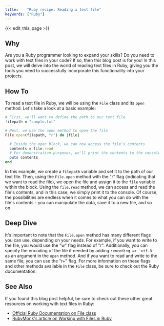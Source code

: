 ```yaml
---
title:    "Ruby recipe: Reading a text file"
keywords: ["Ruby"]
---
```


{{< edit_this_page >}}

## Why

Are you a Ruby programmer looking to expand your skills? Do you need to work with text files in your code? If so, then this blog post is for you! In this post, we will delve into the world of reading text files in Ruby, giving you the tools you need to successfully incorporate this functionality into your projects.

## How To

To read a text file in Ruby, we will be using the `File` class and its `open` method. Let's take a look at a basic example:

```ruby
# First, we'll want to define the path to our text file
filepath = "sample.txt"

# Next, we use the open method to open the file
File.open(filepath, "r") do |file|

  # Inside the open block, we can now access the file's contents
  contents = file.read
  # For demonstration purposes, we'll print the contents to the console
  puts contents
end
```

In this example, we create a `filepath` variable and set it to the path of our text file. Then, using the `File.open` method with the "r" flag (indicating that we want to read the file), we open the file and assign it to the `file` variable within the block. Using the `file.read` method, we can access and read the file's contents, and in this case, we simply print it to the console. Of course, the possibilities are endless when it comes to what you can do with the file's contents - you can manipulate the data, save it to a new file, and so on.

## Deep Dive

It's important to note that the `File.open` method has many different flags you can use, depending on your needs. For example, if you want to write to the file, you would use the "w" flag instead of "r". Additionally, you can specify the encoding of the file if needed by adding `:encoding => 'utf-8'` as an argument in the `open` method. And if you want to read and write to the same file, you can use the "r+" flag. For more information on these flags and other methods available in the `File` class, be sure to check out the Ruby documentation.

## See Also

If you found this blog post helpful, be sure to check out these other great resources on working with text files in Ruby:

- [Official Ruby Documentation on File class](https://ruby-doc.org/core-2.7.2/File.html)
- [RubyMonk's article on Working with Files in Ruby](https://rubymonk.com/learning/books/5-ruby-primer-ascent/chapters/34-file-i-o/lessons/81-conclusion)